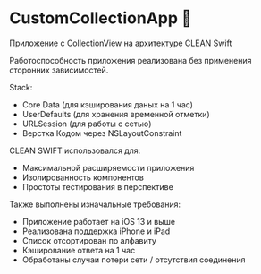 # CustomCollectionApp 
Приложение с CollectionView на архитектуре CLEAN Swift

Работоспособность приложения реализована без применения сторонних зависимостей.

Stack:  
- Core Data (для кэширования даных на 1 час)
- UserDefaults (для хранения временной отметки)
- URLSession (для работы с сетью)
- Верстка Кодом через NSLayoutConstraint

CLEAN SWIFT использовался для:
- Максимальной расширяемости приложения
- Изолированность компонентов
- Простоты тестирования в перспективе

Также выполнены изначальные требования: 
- Приложение работает на iOS 13 и выше
- Реализована поддержка iPhone и iPad
- Список отсортирован по алфавиту
- Кэширование ответа на 1 час
- Обработаны случаи потери сети / отсутствия соединения
